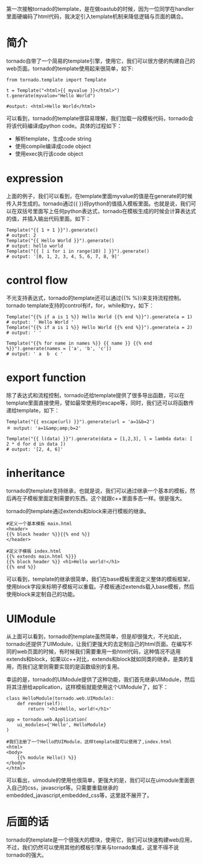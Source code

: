 第一次接触tornado的template，是在做oastub的时候，因为一位同学在handler里面硬编码了html代码，我决定引入template机制来降低逻辑与页面的耦合。

# 简介

tornado自带了一个简易的template引擎，使用它，我们可以很方便的构建自己的web页面。tornado的template使用起来很简单，如下:

    from tornado.template import Template

    t = Template("<html>{{ myvalue }}</html>")
    t.generate(myvalue="Hello World")

    #output: <html>Hello World</html>

可以看到，tornado的template很容易理解，我们加载一段模板代码，tornado会将该代码编译成python code。具体的过程如下：

- 解析template，生成code string
- 使用compile编译成code object
- 使用exec执行该code object

# expression

上面的例子，我们可以看到，在template里面myvalue的值是在generate的时候传入并生成的。tornado通过{{ }}将python的值插入模板里面。也就是说，我们可以在双括号里面写上任何python表达式，tornado在模板生成的时候会计算表达式的值，并插入输出代码里面。如下：

    Template("{{ 1 + 1 }}").generate()
    # output: 2
    Template("{{ Hello World }}").generate()
    # output: hello world
    Template("{{ [ i for i in range(10) ] }}").generate()
    # output: '[0, 1, 2, 3, 4, 5, 6, 7, 8, 9]'

# control flow

不光支持表达式，tornado的template还可以通过{{%  %}}来支持流程控制。tornado template支持的control有if，for，while和try，如下：

    Template("{{% if a is 1 %}} Hello World {{% end %}}").generate(a = 1)
    # output: ' Hello World '
    Template("{{% if a is 1 %}} Hello World {{% end %}}").generate(a = 2)
    # output: ' '

    Template("{{% for name in names %}} {{ name }} {{% end %}}").generate(names = ['a', 'b', 'c'])
    # output: ' a  b  c '

# export function

除了表达式和流程控制，tornado还给template提供了很多导出函数，可以在template里面直接使用，譬如最常使用的escape等，同时，我们还可以将函数传递给template，如下：

    Template("{{ escape(url) }}").generate(url = 'a=1&b=2')
    ＃ output: 'a=1&amp;amp;b=2'
    
    Template("{{ l(data) }}").generate(data = [1,2,3], l = lambda data: [ 2 * d for d in data ])
    # output: '[2, 4, 6]'

# inheritance

tornado的template支持继承，也就是说，我们可以通过继承一个基本的模板，然后再在子模板里面定制需要的东西。这个就跟c++里面多态一样。很是强大。

tornado的template通过extends和block来进行模板的继承。

    #定义一个基本模板 main.html
    <header>
    {{% block header %}}{{% end %}}
    </header>

    #定义子模板 index.html
    {{% extends main.html %}}}
    {{% block header %}} <h1>Hello world!</h1>
    {{% end %}}

可以看到，template的继承很简单，我们在base模板里面定义整体的模板框架，使用block字段来标明子模板可以重载。子模板通过extends载入base模板，然后使用block来定制自己的功能。

# UIModule

从上面可以看到，tornado的template虽然简单，但是却很强大，不光如此，tornado还提供了UIModule，让我们更强大的去定制自己的html页面。在编写不同的web页面的时候，有时候我们需要重用一些html代码，这种情况不适用extends和block，如果以c++对比，extends和block就如同类的继承，是类的复用，而我们这里则需要实现的是函数级别的复用。

幸运的是，tornado的UIModule提供了这种功能，我们首先继承UIModule，然后将其注册给application，这样模板就能使用这个UIModule了，如下：

    class HelloModule(tornado.web.UIModule): 
        def render(self):
            return '<h1>Hello, world!</h1>'

    app = tornado.web.Application(
        ui_modules={'Hello', HelloModule}
    )

    #我们注册了一个Hello的UIModule，这样template就可以使用了,index.html
    <html>
    <body>
        {{% module Hello() %}} 
    </body>
    </html>

可以看出，uimodule的使用也很简单，更强大的是，我们可以在uimodule里面嵌入自己的css，javascript等。只需要重载继承的embedded_javascript,embedded_css等，这里就不展开了。


# 后面的话

tornado的template是一个很强大的模块，使用它，我们可以快速构建web应用，不过，我们仍然可以使用其他的模板引擎来与tornado集成，这里不得不说tornado的强大。

